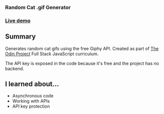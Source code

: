### Random Cat .gif Generator

### [Live demo](https://s-hens.github.io/random-cat-gif/)

## Summary

Generates random cat gifs using the free Giphy API. Created as part of [The Odin Project](https://www.theodinproject.com/) Full Stack JavaScript curriculum.

The API key is exposed in the code because it's free and the project has no backend.

## I learned about...

- Asynchronous code
- Working with APIs
- API key protection